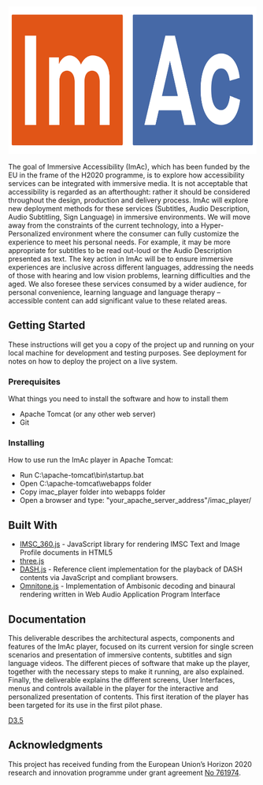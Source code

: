 <p align="center">
    <a href="http://www.imac-project.eu/">
        <img height="300px" width="774px" src="./img/LOGO-IMAC.png" />
    </a>
</p>


<p>
	The goal of Immersive Accessibility (ImAc), which has been funded by the EU in the frame of the H2020 programme, is to explore how accessibility services can be integrated with immersive media. It is not acceptable that accessibility is regarded as an afterthought: rather it should be considered throughout the design, production and delivery process. ImAc will explore new deployment methods for these services (Subtitles, Audio Description, Audio Subtitling, Sign Language) in immersive environments. We will move away from the constraints of the current technology, into a Hyper-Personalized environment where the consumer can fully customize the experience to meet his personal needs. For example, it may be more appropriate for subtitles to be read out-loud or the Audio Description presented as text. The key action in ImAc will be to ensure immersive experiences are inclusive across different languages, addressing the needs of those with hearing and low vision problems, learning difficulties and the aged. We also foresee these services consumed by a wider audience, for personal convenience, learning language and language therapy – accessible content can add significant value to these related areas.
</p>


## Getting Started

These instructions will get you a copy of the project up and running on your local machine for development and testing purposes. See deployment for notes on how to deploy the project on a live system.

### Prerequisites

What things you need to install the software and how to install them

<ul>
    <li> Apache Tomcat (or any other web server)</li>
    <li> Git </li>
</ul>


### Installing

How to use run the ImAc player in Apache Tomcat:

* Run C:\apache-tomcat\bin\startup.bat
* Open C:\apache-tomcat\webapps folder
* Copy imac_player folder into webapps folder
* Open a browser and type: "your_apache_server_address"/imac_player/


## Built With

* [IMSC_360.js](https://github.com/sandflow/imscJS) - JavaScript library for rendering IMSC Text and Image Profile documents in HTML5
* [three.js](https://threejs.org/)
* [DASH.js](https://github.com/Dash-Industry-Forum/dash.js/wiki) - Reference client implementation for the playback of DASH contents via JavaScript and compliant browsers.
* [Omnitone.js](https://github.com/GoogleChrome/omnitone) - Implementation of Ambisonic decoding and binaural rendering written in Web Audio Application Program Interface


## Documentation

This deliverable describes the architectural aspects, components and features of the ImAc player, focused on its current version for single screen scenarios and presentation of immersive contents, subtitles and sign language videos. The different pieces of software that make up the player, together with the necessary steps to make it running, are also explained. Finally, the deliverable explains the different screens, User Interfaces, menus and controls available in the player for the interactive and personalized presentation of contents. This first iteration of the player has been targeted for its use in the first pilot phase.

[D3.5](http://imac-project.eu/wp-content/uploads/2018/12/D3.5-Player-.pdf)



## Acknowledgments

This project has received funding from the European Union’s Horizon 2020 research and innovation programme under grant agreement [No 761974](https://cordis.europa.eu/project/rcn/211084/factsheet/en).
